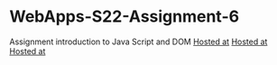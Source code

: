 # WebApps-S22-Assignment-6
Assignment introduction to Java Script and DOM
[Hosted at](https://44-563-web-apps-s22.github.io/webapps-s22-assignment-6-Rohith-Chittipolu/president.html)
[Hosted at](https://44-563-web-apps-s22.github.io/webapps-s22-assignment-6-Rohith-Chittipolu/tips.html)
[Hosted at](https://44-563-web-apps-s22.github.io/webapps-s22-assignment-6-Rohith-Chittipolu/computer.html)